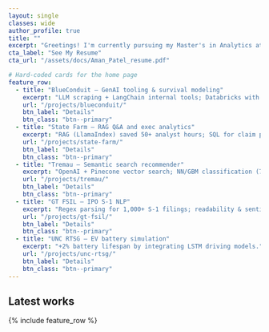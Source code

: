 ```yaml
---
layout: single
classes: wide
author_profile: true
title: ""
excerpt: "Greetings! I'm currently pursuing my Master's in Analytics at Georgia Tech (’26). I love building practical data products—NLP, recommender systems, and GenAI—so teams can make faster, better decisions."
cta_label: "See My Resume"
cta_url: "/assets/docs/Aman_Patel_resume.pdf"

# Hard-coded cards for the home page
feature_row:
  - title: "BlueConduit — GenAI tooling & survival modeling"
    excerpt: "LLM scraping + LangChain internal tools; Databricks with drift monitoring; NN survival modeling."
    url: "/projects/blueconduit/"
    btn_label: "Details"
    btn_class: "btn--primary"
  - title: "State Farm — RAG Q&A and exec analytics"
    excerpt: "RAG (LlamaIndex) saved 50+ analyst hours; SQL for claim payout; Power BI on policy → conversion."
    url: "/projects/state-farm/"
    btn_label: "Details"
    btn_class: "btn--primary"
  - title: "Tremau — Semantic search recommender"
    excerpt: "OpenAI + Pinecone vector search; NN/GBM classification (75%+ acc)."
    url: "/projects/tremau/"
    btn_label: "Details"
    btn_class: "btn--primary"
  - title: "GT FSIL — IPO S-1 NLP"
    excerpt: "Regex parsing for 1,000+ S-1 filings; readability & sentiment vs IPO performance."
    url: "/projects/gt-fsil/"
    btn_label: "Details"
    btn_class: "btn--primary"
  - title: "UNC RTSG — EV battery simulation"
    excerpt: "+2% battery lifespan by integrating LSTM driving models."
    url: "/projects/unc-rtsg/"
    btn_label: "Details"
    btn_class: "btn--primary"
---
```


## Latest works

{% include feature_row %}

